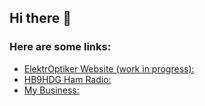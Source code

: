 ## Hi there 👋

### Here are some links:
- [ElektrOptiker Website (work in progress):](https://elektroptiker.github.io/index.html)
- [HB9HDG Ham Radio:](http://hb9hdg.ch)
- [My Business:](https://gallati.com/)

<!--
**elektroptiker/elektroptiker** is a ✨ _special_ ✨ repository because its `README.md` (this file) appears on your GitHub profile.

Here are some ideas to get you started:

- 🔭 I’m currently working on ...
- 🌱 I’m currently learning ...
- 👯 I’m looking to collaborate on ...
- 🤔 I’m looking for help with ...
- 💬 Ask me about ...
- 📫 How to reach me: ...
- 😄 Pronouns: ...
- ⚡ Fun fact: ...
-->
